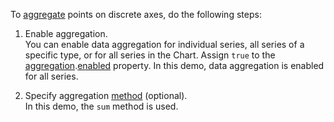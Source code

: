 To [aggregate](/Documentation/Guide/UI_Components/Chart/Data_Aggregation/) points on discrete axes, do the following steps:

1. Enable aggregation.    
You can enable data aggregation for individual series, all series of a specific type, or for all series in the Chart. Assign `true` to the [aggregation](/Documentation/ApiReference/UI_Components/dxChart/Configuration/commonSeriesSettings/aggregation/).[enabled](/Documentation/ApiReference/UI_Components/dxChart/Configuration/commonSeriesSettings/aggregation/#enabled) property.
In this demo, data aggregation is enabled for all series.

2. Specify aggregation [method](/Documentation/ApiReference/UI_Components/dxChart/Configuration/commonSeriesSettings/aggregation/#method) (optional).    
In this demo, the `sum` method is used.

